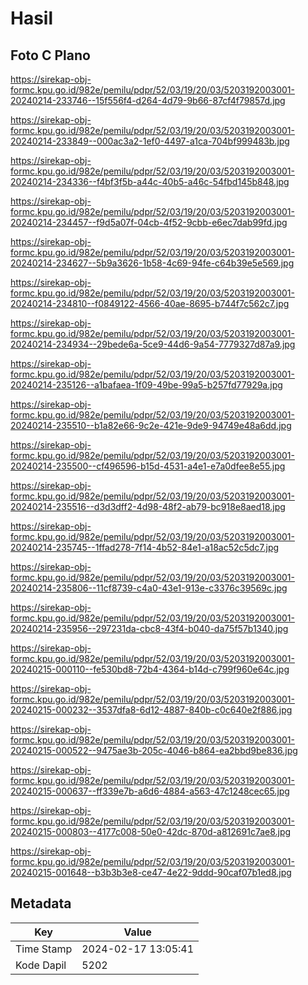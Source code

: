 # Hasil

## Foto C Plano

https://sirekap-obj-formc.kpu.go.id/982e/pemilu/pdpr/52/03/19/20/03/5203192003001-20240214-233746--15f556f4-d264-4d79-9b66-87cf4f79857d.jpg

https://sirekap-obj-formc.kpu.go.id/982e/pemilu/pdpr/52/03/19/20/03/5203192003001-20240214-233849--000ac3a2-1ef0-4497-a1ca-704bf999483b.jpg

https://sirekap-obj-formc.kpu.go.id/982e/pemilu/pdpr/52/03/19/20/03/5203192003001-20240214-234336--f4bf3f5b-a44c-40b5-a46c-54fbd145b848.jpg

https://sirekap-obj-formc.kpu.go.id/982e/pemilu/pdpr/52/03/19/20/03/5203192003001-20240214-234457--f9d5a07f-04cb-4f52-9cbb-e6ec7dab99fd.jpg

https://sirekap-obj-formc.kpu.go.id/982e/pemilu/pdpr/52/03/19/20/03/5203192003001-20240214-234627--5b9a3626-1b58-4c69-94fe-c64b39e5e569.jpg

https://sirekap-obj-formc.kpu.go.id/982e/pemilu/pdpr/52/03/19/20/03/5203192003001-20240214-234810--f0849122-4566-40ae-8695-b744f7c562c7.jpg

https://sirekap-obj-formc.kpu.go.id/982e/pemilu/pdpr/52/03/19/20/03/5203192003001-20240214-234934--29bede6a-5ce9-44d6-9a54-7779327d87a9.jpg

https://sirekap-obj-formc.kpu.go.id/982e/pemilu/pdpr/52/03/19/20/03/5203192003001-20240214-235126--a1bafaea-1f09-49be-99a5-b257fd77929a.jpg

https://sirekap-obj-formc.kpu.go.id/982e/pemilu/pdpr/52/03/19/20/03/5203192003001-20240214-235510--b1a82e66-9c2e-421e-9de9-94749e48a6dd.jpg

https://sirekap-obj-formc.kpu.go.id/982e/pemilu/pdpr/52/03/19/20/03/5203192003001-20240214-235500--cf496596-b15d-4531-a4e1-e7a0dfee8e55.jpg

https://sirekap-obj-formc.kpu.go.id/982e/pemilu/pdpr/52/03/19/20/03/5203192003001-20240214-235516--d3d3dff2-4d98-48f2-ab79-bc918e8aed18.jpg

https://sirekap-obj-formc.kpu.go.id/982e/pemilu/pdpr/52/03/19/20/03/5203192003001-20240214-235745--1ffad278-7f14-4b52-84e1-a18ac52c5dc7.jpg

https://sirekap-obj-formc.kpu.go.id/982e/pemilu/pdpr/52/03/19/20/03/5203192003001-20240214-235806--11cf8739-c4a0-43e1-913e-c3376c39569c.jpg

https://sirekap-obj-formc.kpu.go.id/982e/pemilu/pdpr/52/03/19/20/03/5203192003001-20240214-235956--297231da-cbc8-43f4-b040-da75f57b1340.jpg

https://sirekap-obj-formc.kpu.go.id/982e/pemilu/pdpr/52/03/19/20/03/5203192003001-20240215-000110--fe530bd8-72b4-4364-b14d-c799f960e64c.jpg

https://sirekap-obj-formc.kpu.go.id/982e/pemilu/pdpr/52/03/19/20/03/5203192003001-20240215-000232--3537dfa8-6d12-4887-840b-c0c640e2f886.jpg

https://sirekap-obj-formc.kpu.go.id/982e/pemilu/pdpr/52/03/19/20/03/5203192003001-20240215-000522--9475ae3b-205c-4046-b864-ea2bbd9be836.jpg

https://sirekap-obj-formc.kpu.go.id/982e/pemilu/pdpr/52/03/19/20/03/5203192003001-20240215-000637--ff339e7b-a6d6-4884-a563-47c1248cec65.jpg

https://sirekap-obj-formc.kpu.go.id/982e/pemilu/pdpr/52/03/19/20/03/5203192003001-20240215-000803--4177c008-50e0-42dc-870d-a812691c7ae8.jpg

https://sirekap-obj-formc.kpu.go.id/982e/pemilu/pdpr/52/03/19/20/03/5203192003001-20240215-001648--b3b3b3e8-ce47-4e22-9ddd-90caf07b1ed8.jpg


## Metadata

| Key        | Value               |
| ---------- | ------------------- |
| Time Stamp | 2024-02-17 13:05:41 |
| Kode Dapil | 5202                |



